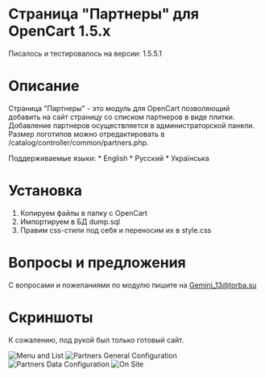 Страница "Партнеры" для OpenCart 1.5.х
====================

Писалось и тестировалось на версии: 1.5.5.1

Описание
====================

Страница "Партнеры" - это модуль для OpenCart позволяющий добавить на сайт страницу со списком партнеров в виде плитки. Добавление партнеров осуществляется в администраторской панели. Размер логотипов можно отредактировать в /catalog/controller/common/partners.php.

Поддерживаемые языки:
	* English
	* Русский
	* Українська

Установка
====================

1. Копируем файлы в папку с OpenCart
2. Импортируем в БД dump.sql
3. Правим css-стили под себя и переносим их в style.css

Вопросы и предложения
====================

С вопросами и пожеланиями по модулю пишите на Gemini_13@torba.su

Скриншоты
====================
К сожалению, под рукой был только готовый сайт.

![Menu and List](https://raw.github.com/gemini1389/opencart-page-partners/master/README.img/admin_1.jpg)
![Partners General Configuration](https://raw.github.com/gemini1389/opencart-page-partners/master/README.img/file_conf_1.jpg)
![Partners Data Configuration](https://raw.github.com/gemini1389/opencart-page-partners/master/README.img/file_conf_2.jpg)
![On Site](https://raw.github.com/gemini1389/opencart-page-partners/master/README.img/site.jpg)